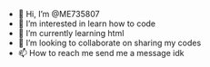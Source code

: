 - 👋 Hi, I’m @ME735807
- 👀 I’m interested in learn how to code
- 🌱 I’m currently learning html
- 💞️ I’m looking to collaborate on sharing my codes
- 📫 How to reach me send me a message idk 

<!---
ME735807/ME735807 is a ✨ special ✨ repository because its `README.md` (this file) appears on your GitHub profile.
You can click the Preview link to take a look at your changes.
--->
